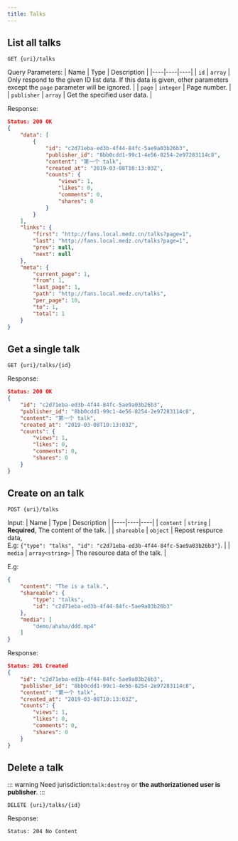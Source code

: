 ```yaml
---
title: Talks
---
```


## List all talks

```
GET {uri}/talks
```

Query Parameters:
| Name | Type | Description |
|----|----|----|
| `id` | `array` | Only respond to the given ID list data. If this data is given, other parameters except the `page` parameter will be ignored. |
| `page` | `integer` | Page number. |
| `publisher` | `array` | Get the specified user data. |

Response:
```json
Status: 200 OK
{
    "data": [
        {
            "id": "c2d71eba-ed3b-4f44-84fc-5ae9a03b26b3",
            "publisher_id": "8bb0cdd1-99c1-4e56-8254-2e97283114c8",
            "content": "第一个 talk",
            "created_at": "2019-03-08T10:13:03Z",
            "counts": {
                "views": 1,
                "likes": 0,
                "comments": 0,
                "shares": 0
            }
        }
    ],
    "links": {
        "first": "http://fans.local.medz.cn/talks?page=1",
        "last": "http://fans.local.medz.cn/talks?page=1",
        "prev": null,
        "next": null
    },
    "meta": {
        "current_page": 1,
        "from": 1,
        "last_page": 1,
        "path": "http://fans.local.medz.cn/talks",
        "per_page": 10,
        "to": 1,
        "total": 1
    }
}
```

## Get a single talk

```
GET {uri}/talks/{id}
```

Response:
```json
Status: 200 OK
{
    "id": "c2d71eba-ed3b-4f44-84fc-5ae9a03b26b3",
    "publisher_id": "8bb0cdd1-99c1-4e56-8254-2e97283114c8",
    "content": "第一个 talk",
    "created_at": "2019-03-08T10:13:03Z",
    "counts": {
        "views": 1,
        "likes": 0,
        "comments": 0,
        "shares": 0
    }
}
```

## Create on an talk

```
POST {uri}/talks
```

Input:
| Name | Type | Description |
|----|----|----|
| `content` | `string` | **Required**, The content of the talk. |
| `shareable` | `object` | Repost respurce data, <br/> E.g: `{"type": "talks", "id": "c2d71eba-ed3b-4f44-84fc-5ae9a03b26b3"}`. |
| `media` | `array<string>` | The resource data of the talk. |

E.g:
```json
{
    "content": "The is a talk.",
    "shareable": {
        "type": "talks",
        "id": "c2d71eba-ed3b-4f44-84fc-5ae9a03b26b3"
    },
    "media": [
        "demo/ahaha/ddd.mp4"
    ]
}
```

Response:
```json
Status: 201 Created
{
    "id": "c2d71eba-ed3b-4f44-84fc-5ae9a03b26b3",
    "publisher_id": "8bb0cdd1-99c1-4e56-8254-2e97283114c8",
    "content": "第一个 talk",
    "created_at": "2019-03-08T10:13:03Z",
    "counts": {
        "views": 1,
        "likes": 0,
        "comments": 0,
        "shares": 0
    }
}
```

## Delete a talk

::: warning
Need jurisdiction:`talk:destroy` or **the authorizationed user is publisher**.
:::

```
DELETE {uri}/talks/{id}
```

Response:
```
Status: 204 No Content
```

